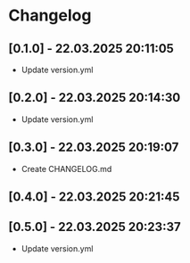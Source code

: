 # Changelog

## [0.1.0] - 22.03.2025 20:11:05

- Update version.yml

## [0.2.0] - 22.03.2025 20:14:30

- Update version.yml
## [0.3.0] - 22.03.2025 20:19:07

- Create CHANGELOG.md

## [0.4.0] - 22.03.2025 20:21:45



## [0.5.0] - 22.03.2025 20:23:37

- Update version.yml

